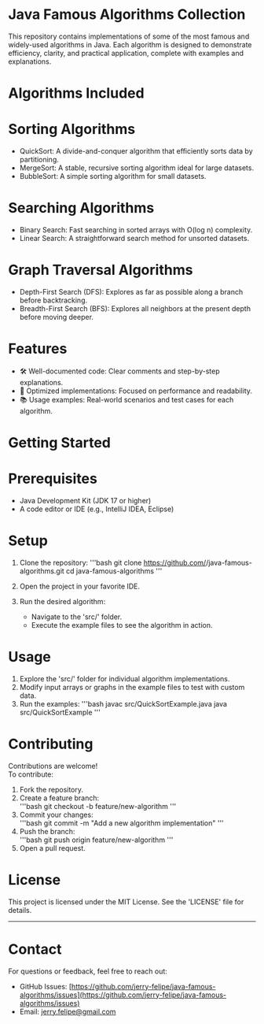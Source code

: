 # Java Famous Algorithms Collection

This repository contains implementations of some of the most famous and widely-used algorithms in Java. Each algorithm is designed to demonstrate efficiency, clarity, and practical application, complete with examples and explanations.

# Algorithms Included

# Sorting Algorithms
- QuickSort: A divide-and-conquer algorithm that efficiently sorts data by partitioning.
- MergeSort: A stable, recursive sorting algorithm ideal for large datasets.
- BubbleSort: A simple sorting algorithm for small datasets.

# Searching Algorithms
- Binary Search: Fast searching in sorted arrays with O(log n) complexity.
- Linear Search: A straightforward search method for unsorted datasets.

# Graph Traversal Algorithms
- Depth-First Search (DFS): Explores as far as possible along a branch before backtracking.
- Breadth-First Search (BFS): Explores all neighbors at the present depth before moving deeper.

# Features
- 🛠 Well-documented code: Clear comments and step-by-step explanations.
- 🚀 Optimized implementations: Focused on performance and readability.
- 📚 Usage examples: Real-world scenarios and test cases for each algorithm.

# Getting Started

# Prerequisites
- Java Development Kit (JDK 17 or higher)
- A code editor or IDE (e.g., IntelliJ IDEA, Eclipse)

# Setup
1. Clone the repository:
   '''bash
   git clone https://github.com/<your-username>/java-famous-algorithms.git
   cd java-famous-algorithms
   '''

2. Open the project in your favorite IDE.

3. Run the desired algorithm:
   - Navigate to the 'src/' folder.
   - Execute the example files to see the algorithm in action.

# Usage
1. Explore the 'src/' folder for individual algorithm implementations.
2. Modify input arrays or graphs in the example files to test with custom data.
3. Run the examples:
   '''bash
   javac src/QuickSortExample.java
   java src/QuickSortExample
   '''

# Contributing
Contributions are welcome!  
To contribute:
1. Fork the repository.
2. Create a feature branch:  
   '''bash
   git checkout -b feature/new-algorithm
   '''
3. Commit your changes:  
   '''bash
   git commit -m "Add a new algorithm implementation"
   '''
4. Push the branch:  
   '''bash
   git push origin feature/new-algorithm
   '''
5. Open a pull request.

# License
This project is licensed under the MIT License. See the 'LICENSE' file for details.

---

# Contact
For questions or feedback, feel free to reach out:
- GitHub Issues: [https://github.com/jerry-felipe/java-famous-algorithms/issues](https://github.com/jerry-felipe/java-famous-algorithms/issues)
- Email: jerry.felipe@gmail.com
